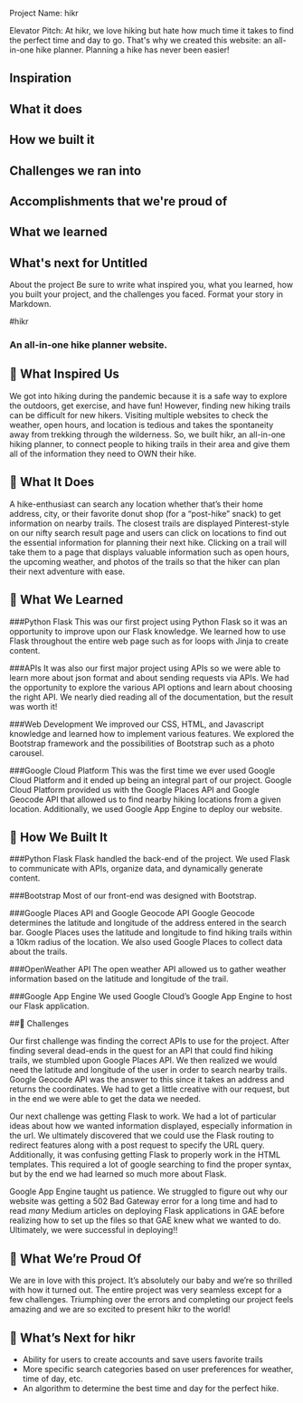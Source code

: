 Project Name: hikr

Elevator Pitch: At hikr, we love hiking but hate how much time it takes to find the perfect time and day to go. That's why we created this website: an all-in-one hike planner. Planning a hike has never been easier!

## Inspiration

## What it does

## How we built it

## Challenges we ran into

## Accomplishments that we're proud of

## What we learned

## What's next for Untitled


About the project
Be sure to write what inspired you, what you learned, how you built your project, and the challenges you faced. Format your story in Markdown.
 
#hikr
### An all-in-one hike planner website.
 
## :sunrise_over_mountains: What Inspired Us
We got into hiking during the pandemic because it is a safe way to explore the outdoors, get exercise, and have fun! However, finding new hiking trails can be difficult for new hikers. Visiting multiple websites to check the weather, open hours, and location is tedious and takes the spontaneity away from trekking through the wilderness. So, we built hikr, an all-in-one hiking planner, to connect people to hiking trails in their area and give them all of the information they need to OWN their hike.


## :sunrise_over_mountains: What It Does

A hike-enthusiast can search any location whether that’s their home address, city, or their favorite donut shop (for a “post-hike” snack) to get information on nearby trails. The closest trails are displayed Pinterest-style on our nifty search result page and users can click on locations to find out the essential information for planning their next hike. Clicking on a trail will take them to a page that displays valuable information such as open hours, the upcoming weather, and photos of the trails so that the hiker can plan their next adventure with ease.


## :sunrise_over_mountains: What We Learned

###Python Flask
This was our first project using Python Flask so it was an opportunity to improve upon our Flask knowledge. We learned how to use Flask throughout the entire web page such as for loops with Jinja to create content.

###APIs
It was also our first major project using APIs so we were able to learn more about json format and about sending requests via APIs. We had the opportunity to explore the various API options and learn about choosing the right API. We nearly died reading all of the documentation, but the result was worth it!

###Web Development
We improved our CSS, HTML, and Javascript knowledge and learned how to implement various features. We explored the Bootstrap framework and the possibilities of Bootstrap such as a photo carousel.

###Google Cloud Platform
This was the first time we ever used Google Cloud Platform and it ended up being an integral part of our project. Google Cloud Platform provided us with the Google Places API and Google Geocode API that allowed us to find nearby hiking locations from a given location. Additionally, we used Google App Engine to deploy our website.

## :sunrise_over_mountains: How We Built It

###Python Flask
Flask handled the back-end of the project. We used Flask to communicate with APIs, organize data, and dynamically generate content.

###Bootstrap
Most of our front-end was designed with Bootstrap.

###Google Places API and Google Geocode API
Google Geocode determines the latitude and longitude of the address entered in the search bar. Google Places uses the latitude and longitude to find hiking trails within a 10km radius of the location. We also used Google Places to collect data about the trails.

###OpenWeather API
The open weather API allowed us to gather weather information based on the latitude and longitude of the trail.

###Google App Engine
We used Google Cloud’s Google App Engine to host our Flask application.


##:sunrise_over_mountains: Challenges

Our first challenge was finding the correct APIs to use for the project. After finding several dead-ends in the quest for an API that could find hiking trails, we stumbled upon Google Places API. We then realized we would need the latitude and longitude of the user in order to search nearby trails. Google Geocode API was the answer to this since it takes an address and returns the coordinates. We had to get a little creative with our request, but in the end we were able to get the data we needed.

Our next challenge was getting Flask to work. We had a lot of particular ideas about how we wanted information displayed, especially information in the url. We ultimately discovered that we could use the Flask routing to redirect features along with a post request to specify the URL query. Additionally, it was confusing getting Flask to properly work in the HTML templates. This required a lot of google searching to find the proper syntax, but by the end we had learned so much more about Flask.

Google App Engine taught us patience. We struggled to figure out why our website was getting a 502 Bad Gateway error for a long time and had to read *many* Medium articles on deploying Flask applications in GAE before realizing how to set up the files so that GAE knew what we wanted to do. Ultimately, we were successful in deploying!!

## :sunrise_over_mountains: What We’re Proud Of

We are in love with this project. It’s absolutely our baby and we’re so thrilled with how it turned out. The entire project was very seamless except for a few challenges. Triumphing over the errors and completing our project feels amazing and we are so excited to present hikr to the world!

## :sunrise_over_mountains: What’s Next for hikr
- Ability for users to create accounts and save users favorite trails
- More specific search categories based on user preferences for weather, time of day, etc.
- An algorithm to determine the best time and day for the perfect hike.
